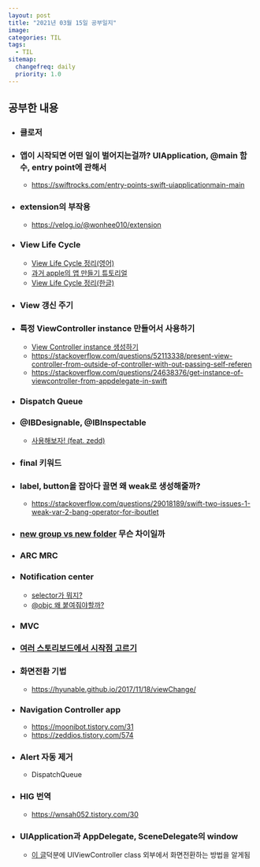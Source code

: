 ```yaml
---
layout: post
title: "2021년 03월 15일 공부일지"
image:
categories: TIL
tags: 
  - TIL
sitemap:
  changefreq: daily
  priority: 1.0
---
```


## 공부한 내용

- ### 클로저

- ### 앱이 시작되면 어떤 일이 벌어지는걸까? UIApplication, @main 함수, entry point에 관해서

  - https://swiftrocks.com/entry-points-swift-uiapplicationmain-main

- ### extension의 부작용

  - https://velog.io/@wonhee010/extension

- ### View Life Cycle 

  - [View Life Cycle 정리(영어)](https://en.proft.me/2019/11/6/understanding-ios-viewcontroller-life-cycle/)
  - [과거 apple의 앱 만들기 튜토리얼](https://developer.apple.com/library/archive/referencelibrary/GettingStarted/DevelopiOSAppsSwift/WorkWithViewControllers.html)
  - [View Life Cycle 정리(한글)](https://jinshine.github.io/2018/05/28/iOS/%EC%95%B1%EC%9D%98%20%EC%83%9D%EB%AA%85%EC%A3%BC%EA%B8%B0(App%20Life%20Cycle)%EC%99%80%20%EC%95%B1%EC%9D%98%20%EA%B5%AC%EC%A1%B0(App%20Structure)/)

- ### View 갱신 주기

- ### 특정 ViewController instance 만들어서 사용하기

  - [View Controller instance 생성하기](http://www.appleofeyes.com/uistoryboard%EB%A1%9C-%ED%8A%B9%EC%A0%95-%EB%B7%B0%EC%BB%A8%ED%8A%B8%EB%A1%A4%EB%9F%AC%EC%9D%98-%EC%9D%B8%EC%8A%A4%ED%84%B4%EC%8A%A4-%EA%B0%9D%EC%B2%B4-%EC%83%9D%EC%84%B1%ED%95%98%EA%B8%B0/)
  - https://stackoverflow.com/questions/52113338/present-view-controller-from-outside-of-controller-with-out-passing-self-referen
  - https://stackoverflow.com/questions/24638376/get-instance-of-viewcontroller-from-appdelegate-in-swift

- ### Dispatch Queue

- ### @IBDesignable, @IBInspectable

  - [사용해보자! (feat. zedd)](https://zeddios.tistory.com/270)

- ### final 키워드

- ### label, button을 잡아다 끌면 왜 weak로 생성해줄까?

  - https://stackoverflow.com/questions/29018189/swift-two-issues-1-weak-var-2-bang-operator-for-iboutlet

- ### [new group vs new folder](https://stackoverflow.com/questions/34207664/difference-between-folder-and-group-in-xcode) 무슨 차이일까

- ### ARC MRC 

- ### Notification center

  - [selector가 뭐지?](https://gwangyonglee.tistory.com/21)
  - [@objc 왜 붙여줘야할까?](https://stackoverflow.com/questions/30795117/when-to-use-objc-in-swift)

- ### MVC

- ### [여러 스토리보드에서 시작점 고르기](http://seorenn.blogspot.com/2015/12/ios.html)

- ### 화면전환 기법

  - https://hyunable.github.io/2017/11/18/viewChange/

- ### Navigation Controller app

  - https://moonibot.tistory.com/31
  - https://zeddios.tistory.com/574

- ### Alert 자동 제거

  - DispatchQueue

- ### HIG 번역

  - https://wnsah052.tistory.com/30

- ### UIApplication과 AppDelegate, SceneDelegate의 window

  - [이 글](https://velog.io/@yongchul/iOS-RootViewController-%EB%B3%80%EA%B2%BD%ED%95%98%EA%B8%B0)덕분에 UIViewController class 외부에서 화면전환하는 방법을 알게됨

